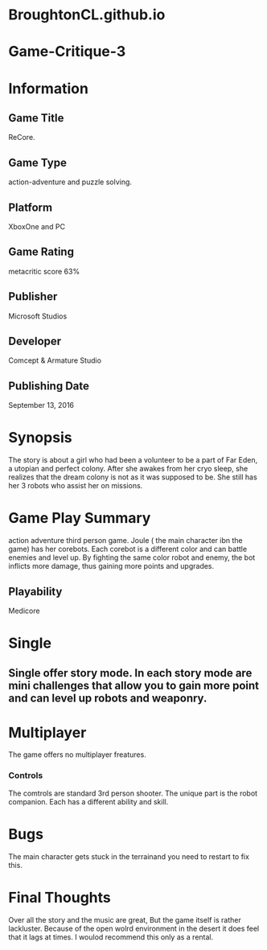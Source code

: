 # BroughtonCL.github.io
# Game-Critique-3
# Information
## Game Title
ReCore.
## Game Type
action-adventure and puzzle solving.
## Platform
XboxOne and  PC 
## Game Rating
metacritic score 63% 
## Publisher
Microsoft Studios
## Developer
Comcept & Armature Studio
## Publishing Date
September 13, 2016
# Synopsis
The story is about a girl who had been a volunteer to be a part of Far Eden, a utopian and perfect colony. 
After she awakes from her cryo sleep, she realizes that the dream colony is not as it was supposed to be. 
She still has her 3 robots who assist her on missions.

# Game Play Summary
action adventure third person game. Joule ( the main character ibn the game) has her corebots. 
Each corebot is a different color and can battle enemies and level up. 
By fighting the same color robot and enemy, the bot inflicts more damage, thus gaining more points and upgrades.
## Playability
 Medicore 
# Single
Single offer story mode. In each story mode are mini challenges that allow you to gain more point and can level up robots and weaponry.
-
# Multiplayer 
The game  offers  no multiplayer freatures.

### Controls
The comtrols are standard 3rd person shooter. The unique part is the robot companion. Each has a different ability and skill. 
# Bugs
The main character gets stuck in the terrainand you need to restart to fix this.
# Final Thoughts
Over all the story and the music are great, But the game itself is rather lackluster. 
Because of the open wolrd environment in the desert it does feel that it lags at times. I woulod recommend this only as a rental.
